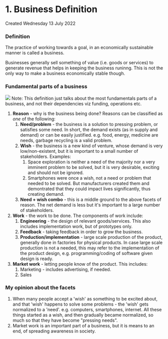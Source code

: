 # 1. Business Definition
Created Wednesday 13 July 2022

### Definition
The practice of working towards a goal, in an economically sustainable manner is called a business.

Businesses generally sell something of value (i.e. goods or services) to generate revenue that helps in keeping the business runinng. This is not the only way to make a business economically stable though.

### Fundamental parts of a business
![](business_definition.drawio.svg)
Note: This definition just talks about the most fundamentals parts of a business, and not their dependencies viz funding, operations etc.

1. **Reason** - why is the business being done? Reasons can be classified as *one* of the following:
	1. **Need/problem** - the business is a solution to pressing problem, or satisfies some need. In short, the demand exists (as in supply and demand) or can be easily justified. e.g. food, energy, medicine are needs, garbage recycling is a valid problem.
	2. **Wish** - the business is a new kind of venture, whose demand is very low/non-existent, but it is important to a small number of stakeholders. Examples:
		1. Space exploration is neither a need of the majority nor a very imminent problem to be solved, but it is very desirable, exciting and should not be ignored.
		2. Smartphones were once a wish, not a need or problem that needed to be solved. But manufacturers created them and demontrated that they could impact lives significantly, thus creating demand.
	3. **Need + wish combo** - this is a middle ground to the above facets of reason. The net demand is less but it's important to a large number of stakeholders.
2. **Work** - the work to be done. The components of work include:
	1. **Engineering** - the design of relevant goods/services. This also includes implementation work, but of prototypes only.
	2. **Feedback** - taking feedback in order to grow the business.
	3. **Production/implementation** - large scale production of the product, generally done in factories for physical products. In case large scale production is not a needed, this may refer to the implementation of the product design, e.g. programming/coding of software given design is ready.
3. **Market work** - letting people know of the product. This includes:
	1. Marketing - includes advertising, if needed.
	2. Sales

### My opinion about the facets
1. When many people accept a 'wish' as something to be excited about, and that 'wish' happens to solve some problems - the 'wish' gets normalized to a 'need'. e.g. computers, smartphones, internet. All these things started as a wish, and then gradually became normalized, so much so that they have become "pressing needs".
2. Market work is an important part of a business, but it is means to an end, of spreading awareness in society.